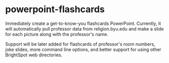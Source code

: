 # powerpoint-flashcards
Immediately create a get-to-know-you flashcards PowerPoint.
Currently, it will automatically pull professor data from religion.byu.edu
and make a slide for each picture along with the professor's name.

Support will be later added for flashcards of professor's room numbers, joke slides,
more command line options, and better support for using other BrightSpot web directories.